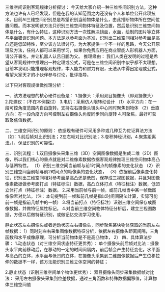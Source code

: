 三维空间识别客观规律分析探讨：
今天给大家介绍一种三维空间识别方法，这种方法也许有人已经发现，但是在我的认知范围之内还没有个人和单位公开此项技术。目前AI三维空间识别总是希望识别当前物体是什么，由此推断物体所在空间位置问题。而本发明该方法只识别三维空间物体特征及位置，然后是识别三维空间物体是什么，有什么特征，这种识别方法一次性解决镜面，水面，绘制的图片等立体与平面错误识别问题。本方法是以参考面为基准，识别出三维空间相对参考面是高凸还是低凹特性，至少该方法很讨巧，为大家提供一个不一样的思路，今天公开原理及方法，任何人都可以采用学习，如果你免费应用在商业智能人形机器人方面，请公开署名，并让机器人认吕日鹏为父。
推理缘由：
我们人类在发明的过程是希望从客观规律中推理出一种定理或公式，可是在三维空间识别中似乎都不太理想。目前本发明只能推理客观规律，本人能力和财力有限，无法从中得出定理或公式，希望大家天才的小伙伴参与讨论，批评指导。

以下只对客观规律做推理分析：

一、该方法理想的核心硬件设备是：
1.摄像头：采用双目摄像头（即双摄像头）
2.陀螺仪：（不在本例探讨）
3.电机：采用仿人眼转动设计
（1）水平方向：在一段可控角度范围内自由旋转，支持左右摄像头镜头中心同时聚焦到物体
（2）垂直方向：在一段角度方向可控制左右摄像头角度同步同向旋转
4.可聚焦，最好可获取聚焦值数据。

二、三维空间识别的原则：
依据现有硬件可采用多种或几种互为佐证算法方法（如：1.前后帧对比识别法；2左右帧对比识别法；3.卷积神经识别，4.聚焦距离法。），保证识别的可靠性。

三、识别流程：
1.双目摄像头采集三维（3D）空间图像数据是生成二维（2D）图像，所以我们核心的重点就是对二维像素数据依据客观规律推理三维空间物体高凸与低凹特性。
（1）识别三维空间当前帧与前1时间点的帧像素的变化状态
（2）识别三维空间当前帧与前2时间点的帧像素的变化状态，
（3）依据前后像素变化特征，识别出三维空间相对参考面是高凸还是低凹，保存成三视图数据，并且对图像像素数据做参考面打点（特征标注）数据，高凸立体打点（特征标注）数据，低凹立体打点（特征标注）数据。
2.采用当前帧与前一帧，或前几帧当中某一帧做图像像素对比法。（注：本句提到前一帧和前几帧是指以时间间隔法计算，实际可能前一帧是指前几帧中的一帧）
3.将当前打点（特征标注）识别三维空间保存成图像数据，并做特征属性标记。
4.对当前三维空间物体特征分析后，建立三视图数据，方便以后做特征识别，或做记忆交流学习使用。

静止状态左右摄像头或者运动状态左右摄像头，同步聚焦某块物体获取的当前左右帧数据：
1）同时刻左右采集图像数据特征分析，依据左右摄像头距离间隔，三角函数和水平成像原理，可分析当前物体是不是高凸物体，
2）
四、具体算法步骤：
1.动态状态（对三维空间状态特征更优秀）：
   单个摄像头前后帧对比法：摄像头水平向前移动后，在移动的一定的时间间隔内，前后帧会产生特征变化，水平面与高凸的立体，水平面与低凹的立体，在摄像头采集到二维图像数据后产生位移拉伸的数据不一样，该方法能识别三维立体空间的特征；

2.静止状态（识别三维空间单个物体更优秀）：
   双目摄像头同步采集数据帧对比法：
采用左右摄像头采集到位差数据，通过三角函数和特殊数据偏移值，计算物体三维空间值
